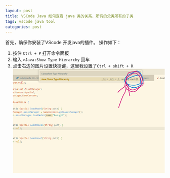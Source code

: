 ```yaml
---
layout: post
title: VSCode Java 如何查看 java 类的关系，所有的父类所有的子类
tags: vscode java tool
categories: post
---
```

首先，确保你安装了VScode 开发java的插件。
操作如下：
1. 按住 `Ctrl + P` 打开命令面板
2. 输入 `>Java:Show Type Hierarchy` 回车
3. 点击右边的图片设置快捷键，这里我设置了`Ctrl + shift + R`
![aa](../static/img/1212.png)
